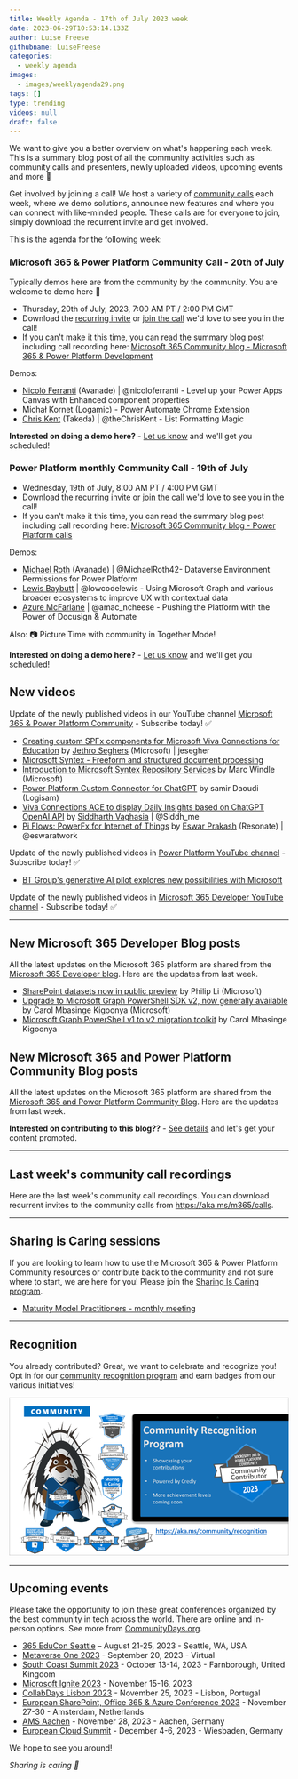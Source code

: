```yaml
---
title: Weekly Agenda - 17th of July 2023 week
date: 2023-06-29T10:53:14.133Z
author: Luise Freese
githubname: LuiseFreese
categories:
  - weekly agenda
images:
  - images/weeklyagenda29.png
tags: []
type: trending
videos: null
draft: false
---
```


We want to give you a better overview on what's happening each week. This is a summary blog post of all the community activities such as community calls and presenters, newly uploaded videos, upcoming events and more 🚀

Get involved by joining a call! We host a variety of [community calls](https://aka.ms/community/calls) each week, where we demo solutions, announce new features and where you can connect with like-minded people. These calls are for everyone to join, simply download the recurrent invite and get involved.

This is the agenda for the following week:

### Microsoft 365 & Power Platform Community Call - 20th of July

Typically demos here are from the community by the community. You are welcome to demo here 👋

* Thursday, 20th of July, 2023, 7:00 AM PT / 2:00 PM GMT
* Download the [recurring invite](https://aka.ms/spdev-sig-call) or [join the call](https://aka.ms/spdev-sig-call-join) we'd love to see you in the call!
* If you can't make it this time, you can read the summary blog post including call recording here: [Microsoft 365 Community blog - Microsoft 365 & Power Platform Development](https://pnp.github.io/blog/categories/microsoft-365-and-power-platform-development-community-call/)

Demos: 

* [Nicolò Ferranti](https://twitter.com/nicoloferranti) (Avanade) | @nicoloferranti - Level up your Power Apps Canvas with Enhanced component properties
* Michał Kornet (Logamic) - Power Automate Chrome Extension
* [Chris Kent](https://twitter.com/theChrisKent) (Takeda) | @theChrisKent - List Formatting Magic


**Interested on doing a demo here?** - [Let us know](https://aka.ms/community/request/demo) and we'll get you scheduled! 


### Power Platform monthly Community Call - 19th of July

* Wednesday, 19th of July, 8:00 AM PT / 4:00 PM GMT
* Download the [recurring invite](https://aka.ms/powerplatformcommunitycall) or [join the call](https://aka.ms/PowerPlatformMonthlyCall) we'd love to see you in the call!
* If you can't make it this time, you can read the summary blog post including call recording here: [Microsoft 365 Community blog - Power Platform calls](https://pnp.github.io/blog/categories/power-apps-community-call/)

Demos: 

* [Michael Roth](https://twitter.com/michaelroth42) (Avanade) | @MichaelRoth42- Dataverse Environment Permissions for Power Platform
* [Lewis Baybutt](https://twitter.com/lowcodelewis) | @lowcodelewis - Using Microsoft Graph and various broader ecosystems to improve UX with contextual data
* [Azure McFarlane](https://twitter.com/amac_ncheese) | @amac_ncheese - Pushing the Platform with the Power of Docusign & Automate

Also: 📷 Picture Time with community in Together Mode!

**Interested on doing a demo here?** - [Let us know](https://aka.ms/community/request/demo) and we'll get you scheduled!

## New videos 

Update of the newly published videos in our YouTube channel [Microsoft 365 & Power Platform Community](https://www.youtube.com/channel/UC_mKdhw-V6CeCM7gTo_Iy7w) - Subscribe today! ✅

* [Creating custom SPFx components for Microsoft Viva Connections for Education](https://www.youtube.com/watch?v=OfaDltpRMRw&t=8s) by [Jethro Seghers](https://github.com/jesegher) (Microsoft) | jesegher
* [Microsoft Syntex - Freeform and structured document processing](https://www.youtube.com/watch?v=wIAYZOaXzm4&t=2s)
* [Introduction to Microsoft Syntex Repository Services](https://www.youtube.com/watch?v=zmWuIdloIqQ&t=4s) by Marc Windle (Microsoft)
* [Power Platform Custom Connector for ChatGPT](https://www.youtube.com/watch?v=mEmldgTDS6A&t=4s) by samir Daoudi (Logisam)
* [Viva Connections ACE to display Daily Insights based on ChatGPT OpenAI API](https://www.youtube.com/watch?v=Zgh1CQGmi00&t=5s) by [Siddharth Vaghasia](https://twitter.com/siddh_me) | @Siddh_me
* [Pi Flows: PowerFx for Internet of Things](https://www.youtube.com/watch?v=2v2lKVC0Mlg&t=8s) by [Eswar Prakash](https://twitter.com/eswaratwork) (Resonate) | @eswaratwork

Update of the newly published videos in [Power Platform YouTube channel](https://www.youtube.com/@mspowerplatform) - Subscribe today! ✅

* [BT Group's generative AI pilot explores new possibilities with Microsoft](https://www.youtube.com/watch?v=_kMtoFkXwUo)

Update of the newly published videos in [Microsoft 365 Developer YouTube channel](https://www.youtube.com/@Microsoft365Developer) - Subscribe today! ✅

---

## New Microsoft 365 Developer Blog posts

All the latest updates on the Microsoft 365 platform are shared from the [Microsoft 365 Developer blog](https://devblogs.microsoft.com/microsoft365dev/). Here are the updates from last week.

* [SharePoint datasets now in public preview](https://devblogs.microsoft.com/microsoft365dev/sharepoint-datasets-now-in-public-preview/) by Philip Li (Microsoft)
* [Upgrade to Microsoft Graph PowerShell SDK v2, now generally available](https://devblogs.microsoft.com/microsoft365dev/upgrade-to-microsoft-graph-powershell-sdk-v2-now-generally-available/) by Carol Mbasinge Kigoonya (Microsoft)
* [Microsoft Graph PowerShell v1 to v2 migration toolkit](https://devblogs.microsoft.com/microsoft365dev/microsoft-graph-powershell-v1-to-v2-migration-toolkit/) by Carol Mbasinge Kigoonya


## New Microsoft 365 and Power Platform Community Blog posts

All the latest updates on the Microsoft 365 platform are shared from the [Microsoft 365 and Power Platform Community Blog](https://pnp.github.io/blog/). Here are the updates from last week.


**Interested on contributing to this blog??** - [See details](https://pnp.github.io/blog/post/contribute-blog/) and let's get your content promoted.

---

## Last week's community call recordings

Here are the last week's community call recordings. You can download recurrent invites to the community calls from https://aka.ms/m365/calls.

---

## Sharing is Caring sessions

If you are looking to learn how to use the Microsoft 365 & Power Platform Community resources or contribute back to the community and not sure where to start, we are here for you! Please join the [Sharing Is Caring program](https://pnp.github.io/sharing-is-caring/).

* [Maturity Model Practitioners - monthly meeting](https://aka.ms/mm4m365/invite)

---

## Recognition

You already contributed? Great, we want to celebrate and recognize you! Opt in for our [community recognition program](https://pnp.github.io/recognitionprogram/) and earn badges from our various initiatives! 

![together-221201.png](images/community-recognization-program.png)

---

## Upcoming events

Please take the opportunity to join these great conferences organized by the best community in tech across the world. There are online and in-person options. See more from [CommunityDays.org](https://www.communitydays.org/).

* [365 EduCon Seattle](https://365educon.com/Seattle/) – August 21-25, 2023 - Seattle, WA, USA
* [Metaverse One 2023](https://www.communitydays.org/event/2023-09-20/metaverse-one-2023) - September 20, 2023 - Virtual
* [South Coast Summit 2023](https://www.southcoastsummit.com/) - October 13-14, 2023 - Farnborough, United Kingdom
* [Microsoft Ignite 2023](https://ignite.microsoft.com/) - November 15-16, 2023
* [CollabDays Lisbon 2023](https://www.collabdays.org/2023-lisbon/) - November 25, 2023 - Lisbon, Portugal
* [European SharePoint, Office 365 & Azure Conference 2023](https://www.sharepointeurope.com/) - November 27-30 - Amsterdam, Netherlands
* [AMS Aachen](https://www.communitydays.org/event/2023-11-28/ams-aachen) - November 28, 2023 - Aachen, Germany
* [European Cloud Summit](https://www.cloudsummit.eu/) - December 4-6, 2023 - Wiesbaden, Germany

We hope to see you around!

_Sharing is caring 🧡_
